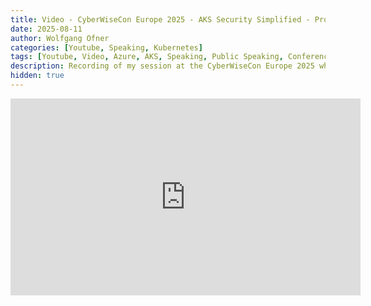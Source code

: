 ```yaml
---
title: Video - CyberWiseCon Europe 2025 - AKS Security Simplified - Protecting Your Kubernetes Environment
date: 2025-08-11
author: Wolfgang Ofner
categories: [Youtube, Speaking, Kubernetes]
tags: [Youtube, Video, Azure, AKS, Speaking, Public Speaking, Conference, Security, Azure Contaienr Registry]
description: Recording of my session at the CyberWiseCon Europe 2025 where I talk about securing your Azure Kubernetes Service environment.
hidden: true
---
```


<iframe width="560" height="315" src="https://www.youtube.com/embed/ckP-LPrvFkQ" title="YouTube video player" frameborder="0" allow="accelerometer; autoplay; clipboard-write; encrypted-media; gyroscope; picture-in-picture; web-share" referrerpolicy="strict-origin-when-cross-origin" allowfullscreen></iframe>